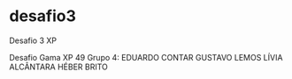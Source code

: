 # desafio3
Desafio 3 XP

Desafio Gama XP 49 Grupo 4:
EDUARDO CONTAR
GUSTAVO LEMOS 
LÍVIA ALCÂNTARA
HÉBER BRITO
